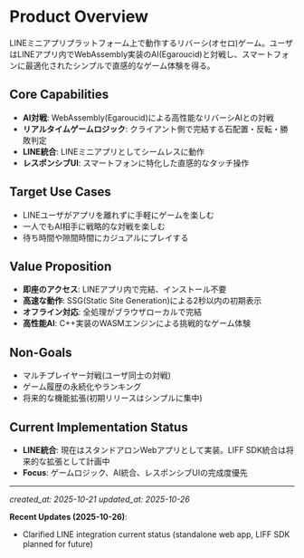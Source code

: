 # Product Overview

LINEミニアプリプラットフォーム上で動作するリバーシ(オセロ)ゲーム。ユーザはLINEアプリ内でWebAssembly実装のAI(Egaroucid)と対戦し、スマートフォンに最適化されたシンプルで直感的なゲーム体験を得る。

## Core Capabilities

- **AI対戦**: WebAssembly(Egaroucid)による高性能なリバーシAIとの対戦
- **リアルタイムゲームロジック**: クライアント側で完結する石配置・反転・勝敗判定
- **LINE統合**: LINEミニアプリとしてシームレスに動作
- **レスポンシブUI**: スマートフォンに特化した直感的なタッチ操作

## Target Use Cases

- LINEユーザがアプリを離れずに手軽にゲームを楽しむ
- 一人でもAI相手に戦略的な対戦を楽しむ
- 待ち時間や隙間時間にカジュアルにプレイする

## Value Proposition

- **即座のアクセス**: LINEアプリ内で完結、インストール不要
- **高速な動作**: SSG(Static Site Generation)による2秒以内の初期表示
- **オフライン対応**: 全処理がブラウザローカルで完結
- **高性能AI**: C++実装のWASMエンジンによる挑戦的なゲーム体験

## Non-Goals

- マルチプレイヤー対戦(ユーザ同士の対戦)
- ゲーム履歴の永続化やランキング
- 将来的な機能拡張(初期リリースはシンプルに集中)

## Current Implementation Status

- **LINE統合**: 現在はスタンドアロンWebアプリとして実装。LIFF SDK統合は将来的な拡張として計画中
- **Focus**: ゲームロジック、AI統合、レスポンシブUIの完成度優先

---

_created_at: 2025-10-21_
_updated_at: 2025-10-26_

**Recent Updates (2025-10-26)**:

- Clarified LINE integration current status (standalone web app, LIFF SDK planned for future)
